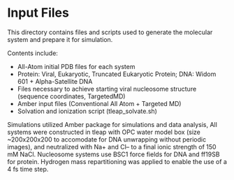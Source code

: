 # Input Files

This directory contains files and scripts used to generate the molecular system and prepare it for simulation.

Contents include:
- All-Atom initial PDB files for each system
- Protein: Viral, Eukaryotic, Truncated Eukaryotic Protein; DNA: Widom 601 + Alpha-Satellite DNA
- Files necessary to achieve starting viral nucleosome structure (sequence coordinates, TargetedMD)
- Amber input files (Conventional All Atom + Targeted MD)
- Solvation and ionization script (tleap_solvate.sh)

Simulations utilized Amber package for simulations and data analysis, All systems were constructed in tleap with OPC water model box (size ~200x200x200 to accomodate for DNA unwrapping without periodic images), and neutralized with Na+ and Cl– to a final ionic strength of 150 mM NaCl. Nucleosome systems use BSC1 force fields for DNA and ff19SB for protein. Hydrogen mass repartitioning was applied to enable the use of a 4 fs time step.
